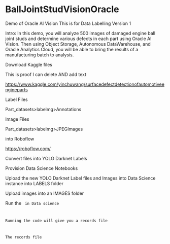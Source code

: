 # BallJointStudVisionOracle
Demo of Oracle AI Vision
This is for Data Labelling Version 1 

Intro: In this demo, you will analyze 500 images of damaged engine ball joint studs and determine various defects in each part using Oracle AI Vision. Then using Object Storage, Autonomous DataWarehouse, and Oracle Analytics Cloud, you will be able to bring the results of a manufacturing batch to analysis. 

Download Kaggle files  


This is proof I can delete AND add text

https://www.kaggle.com/yinchuwang/surfacedefectdetectionofautomotiveengineparts 

Label Files 

Part_datasets>labelmg>Annotations 

Image Files 

Part_datasets>labelmg>JPEGImages 

into Roboflow 

https://roboflow.com/ 

Convert files into YOLO Darknet Labels 

Provision Data Science Notebooks 

Upload the new YOLO Darknet Label files and Images into Data Science instance into LABELS folder 

Upload images into an IMAGES folder 

Run the <code> in Data science 

Running the code will give you a records file 

The records file 

 
